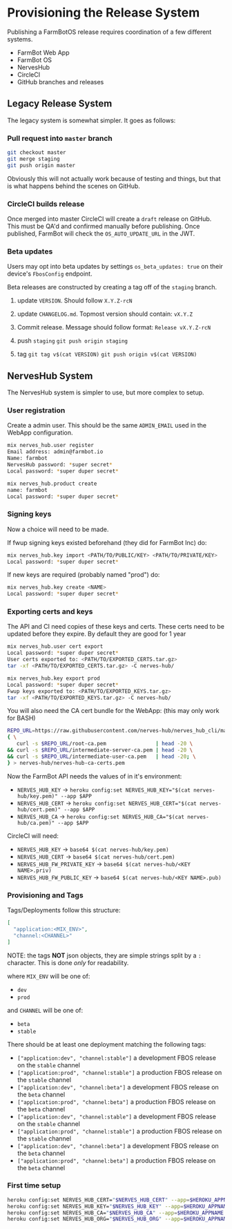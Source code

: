# Provisioning the Release System

Publishing a FarmBotOS release requires coordination of a few different systems.

* FarmBot Web App
* FarmBot OS
* NervesHub
* CircleCI
* GitHub branches and releases

## Legacy Release System

The legacy system is somewhat simpler. It goes as follows:

### Pull request into `master` branch

```bash
git checkout master
git merge staging
git push origin master
```

Obviously this will not actually work because of testing and things, but that
is what happens behind the scenes on GitHub.

### CircleCI builds release

Once merged into master CircleCI will create a `draft` release on GitHub. This
must be QA'd and confirmed manually before publishing. Once published, FarmBot
will check the `OS_AUTO_UPDATE_URL` in the JWT.

### Beta updates

Users may opt into beta updates by settings `os_beta_updates: true` on their
device's `FbosConfig` endpoint.

Beta releases are constructed by creating a tag off of the `staging` branch.

1) update `VERSION`.
    Should follow `X.Y.Z-rcN`

2) update `CHANGELOG.md`.
    Topmost version should contain: `vX.Y.Z`

3) Commit release.
    Message should follow format: `Release vX.Y.Z-rcN`

4) push `staging`
    `git push origin staging`

5) tag
    `git tag v$(cat VERSION)`
    `git push origin v$(cat VERSION)`

## NervesHub System

The NervesHub system is simpler to use, but more complex to setup.

### User registration

Create a admin user. This should be the same `ADMIN_EMAIL` used in
the WebApp configuration.

```bash
mix nerves_hub.user register
Email address: admin@farmbot.io
Name: farmbot
NervesHub password: *super secret*
Local password: *super duper secret*
```

```bash
mix nerves_hub.product create
name: farmbot
Local password: *super duper secret*
```

### Signing keys

Now a choice will need to be made.

If fwup signing keys existed beforehand (they did for FarmBot Inc) do:

```bash
mix nerves_hub.key import <PATH/TO/PUBLIC/KEY> <PATH/TO/PRIVATE/KEY>
Local password: *super duper secret*
```

If new keys are required (probably named "prod") do:

```bash
mix nerves_hub.key create <NAME>
Local password: *super duper secret*
```

### Exporting certs and keys

The API and CI need copies of these keys and certs.
These certs need to be updated before they expire. By default they are good for
1 year

```bash
mix nerves_hub.user cert export
Local password: *super duper secret*
User certs exported to: <PATH/TO/EXPORTED_CERTS.tar.gz>
tar -xf <PATH/TO/EXPORTED_CERTS.tar.gz> -C nerves-hub/
```

```bash
mix nerves_hub.key export prod
Local password: *super duper secret*
Fwup keys exported to: <PATH/TO/EXPORTED_KEYS.tar.gz>
tar -xf <PATH/TO/EXPORTED_KEYS.tar.gz> -C nerves-hub/
```

You will also need the CA cert bundle for the WebApp:
(this may only work for BASH)

```bash
REPO_URL=https://raw.githubusercontent.com/nerves-hub/nerves_hub_cli/master/priv/master/priv/ca_certs
{ \
   curl -s $REPO_URL/root-ca.pem                | head -20 \
&& curl -s $REPO_URL/intermediate-server-ca.pem | head -20 \
&& curl -s $REPO_URL/intermediate-user-ca.pem   | head -20; \
} > nerves-hub/nerves-hub-ca-certs.pem
```

Now the FarmBot API needs the values of in it's environment:

* `NERVES_HUB_KEY` ->
    `heroku config:set NERVES_HUB_KEY="$(cat nerves-hub/key.pem)" --app $APP`
* `NERVES_HUB_CERT` ->
    `heroku config:set NERVES_HUB_CERT="$(cat nerves-hub/cert.pem)" --app $APP`
* `NERVES_HUB_CA` ->
    `heroku config:set NERVES_HUB_CA="$(cat nerves-hub/ca.pem)" --app $APP`

CircleCI will need:

* `NERVES_HUB_KEY` -> `base64 $(cat nerves-hub/key.pem)`
* `NERVES_HUB_CERT` -> `base64 $(cat nerves-hub/cert.pem)`
* `NERVES_HUB_FW_PRIVATE_KEY` -> `base64 $(cat nerves-hub/<KEY NAME>.priv)`
* `NERVES_HUB_FW_PUBLIC_KEY` -> `base64 $(cat nerves-hub/<KEY NAME>.pub)`

### Provisioning and Tags

Tags/Deployments follow this structure:

```json
[
  "application:<MIX_ENV>",
  "channel:<CHANNEL>"
]
```

NOTE: the tags **NOT** json objects, they are simple strings
split by a `:` character. This is done _only_ for readability.

where `MIX_ENV` will be one of:

* `dev`
* `prod`

and `CHANNEL` will be one of:

* `beta`
* `stable`

There should be at least one deployment matching the following
tags:

* `["application:dev", "channel:stable"]`
    a development FBOS release on the `stable` channel
* `["application:prod", "channel:stable"]`
    a production FBOS release on the `stable` channel
* `["application:dev", "channel:beta"]`
    a development FBOS release on the `beta` channel
* `["application:prod", "channel:beta"]`
    a production FBOS release on the `beta` channel
* `["application:dev", "channel:stable"]`
    a development FBOS release on the `stable` channel
* `["application:prod", "channel:stable"]`
    a production FBOS release on the `stable` channel
* `["application:dev", "channel:beta"]`
    a development FBOS release on the `beta` channel
* `["application:prod", "channel:beta"]`
    a production FBOS release on the `beta` channel

### First time setup

```bash
heroku config:set NERVES_HUB_CERT="$NERVES_HUB_CERT" --app=$HEROKU_APPNAME
heroku config:set NERVES_HUB_KEY="$NERVES_HUB_KEY" --app=$HEROKU_APPNAME
heroku config:set NERVES_HUB_CA="$NERVES_HUB_CA" --app=$HEROKU_APPNAME
heroku config:set NERVES_HUB_ORG="$NERVES_HUB_ORG" --app=$HEROKU_APPNAME
```
